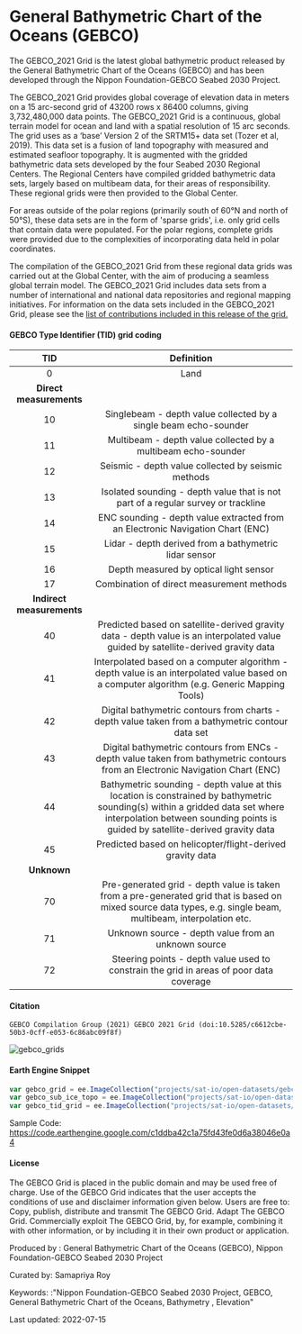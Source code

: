 # General Bathymetric Chart of the Oceans (GEBCO)

The GEBCO_2021 Grid is the latest global bathymetric product released by the General Bathymetric Chart of the Oceans (GEBCO) and has been developed through the Nippon Foundation-GEBCO Seabed 2030 Project.

The GEBCO_2021 Grid provides global coverage of elevation data in meters on a 15 arc-second grid of 43200 rows x 86400 columns, giving 3,732,480,000 data points. The GEBCO_2021 Grid is a continuous, global terrain model for ocean and land with a spatial resolution of 15 arc seconds. The grid uses as a ‘base’ Version 2 of the SRTM15+ data set (Tozer et al, 2019). This data set is a fusion of land topography with measured and estimated seafloor topography. It is augmented with the gridded bathymetric data sets developed by the four Seabed 2030 Regional Centers. The Regional Centers have compiled gridded bathymetric data sets, largely based on multibeam data, for their areas of responsibility. These regional grids were then provided to the Global Center.

For areas outside of the polar regions (primarily south of 60°N and north of 50°S), these data sets are in the form of 'sparse grids', i.e. only grid cells that contain data were populated. For the polar regions, complete grids were provided due to the complexities of incorporating data held in polar coordinates.

The compilation of the GEBCO_2021 Grid from these regional data grids was carried out at the Global Center, with the aim of producing a seamless global terrain model. The GEBCO_2021 Grid includes data sets from a number of international and national data repositories and regional mapping initiatives. For information on the data sets included in the GEBCO_2021 Grid, please see the [list of contributions included in this release of the grid.](https://www.gebco.net/data_and_products/gridded_bathymetry_data/gebco_2021/)

#### GEBCO Type Identifier (TID) grid coding

|TID                  |Definition                                                                                                                                                                                                     |
|:-------------------:|:-------------------------------------------------------------------------------------------------------------------------------------------------------------------------------------------------------------:|
|0                    |Land                                                                                                                                                                                                           |
|**Direct measurements**  |                                                                                                                                                                                                               |
|10                   |Singlebeam - depth value collected by a single beam echo-sounder                                                                                                                                               |
|11                   |Multibeam - depth value collected by a multibeam echo-sounder                                                                                                                                                  |
|12                   |Seismic - depth value collected by seismic methods                                                                                                                                                             |
|13                   |Isolated sounding - depth value that is not part of a regular survey or trackline                                                                                                                              |
|14                   |ENC sounding - depth value extracted from an Electronic Navigation Chart (ENC)                                                                                                                                 |
|15                   |Lidar - depth derived from a bathymetric lidar sensor                                                                                                                                                          |
|16                   |Depth measured by optical light sensor                                                                                                                                                                         |
|17                   |Combination of direct measurement methods                                                                                                                                                                      |
|**Indirect measurements**|                                                                                                                                                                                                               |
|40                   |Predicted based on satellite-derived gravity data - depth value is an interpolated value guided by satellite-derived gravity data                                                                              |
|41                   |Interpolated based on a computer algorithm - depth value is an interpolated value based on a computer algorithm (e.g. Generic Mapping Tools)                                                                   |
|42                   |Digital bathymetric contours from charts - depth value taken from a bathymetric contour data set                                                                                                               |
|43                   |Digital bathymetric contours from ENCs - depth value taken from bathymetric contours from an Electronic Navigation Chart (ENC)                                                                                 |
|44                   |Bathymetric sounding - depth value at this location is constrained by bathymetric sounding(s) within a gridded data set where interpolation between sounding points is guided by satellite-derived gravity data|
|45                   |Predicted based on helicopter/flight-derived gravity data                                                                                                                                                      |
|**Unknown**              |                                                                                                                                                                                                               |
|70                   |Pre-generated grid - depth value is taken from a pre-generated grid that is based on mixed source data types, e.g. single beam, multibeam, interpolation etc.                                                  |
|71                   |Unknown source - depth value from an unknown source                                                                                                                                                            |
|72                   |Steering points - depth value used to constrain the grid in areas of poor data coverage                                                                                                                        |

#### Citation

```
GEBCO Compilation Group (2021) GEBCO 2021 Grid (doi:10.5285/c6612cbe-50b3-0cff-e053-6c86abc09f8f)
```

![gebco_grids](https://user-images.githubusercontent.com/6677629/115973752-0c10e300-a51d-11eb-8858-16f51762a948.gif)

#### Earth Engine Snippet

```js
var gebco_grid = ee.ImageCollection("projects/sat-io/open-datasets/gebco/gebco_grid");
var gebco_sub_ice_topo = ee.ImageCollection("projects/sat-io/open-datasets/gebco/gebco_sub-ice-topo");
var gebco_tid_grid = ee.ImageCollection("projects/sat-io/open-datasets/gebco/gebco_tid_grid");
```

Sample Code: https://code.earthengine.google.com/c1ddba42c1a75fd43fe0d6a38046e0a4


#### License
The GEBCO Grid is placed in the public domain and may be used free of charge. Use of the GEBCO Grid indicates that the user accepts the conditions of use and disclaimer information given below. Users are free to: Copy, publish, distribute and transmit The GEBCO Grid. Adapt The GEBCO Grid. Commercially exploit The GEBCO Grid, by, for example, combining it with other information, or by including it in their own product or application.

Produced by : General Bathymetric Chart of the Oceans (GEBCO), Nippon Foundation-GEBCO Seabed 2030 Project

Curated by: Samapriya Roy

Keywords: :"Nippon Foundation-GEBCO Seabed 2030 Project, GEBCO, General Bathymetric Chart of the Oceans, Bathymetry , Elevation"

Last updated: 2022-07-15
